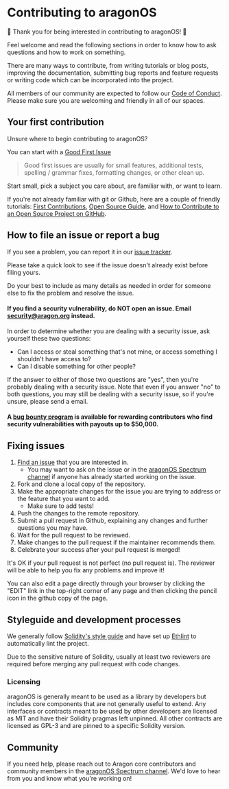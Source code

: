 # Contributing to aragonOS

:tada: Thank you for being interested in contributing to aragonOS! :tada:

Feel welcome and read the following sections in order to know how to ask questions and how to work on something.

There are many ways to contribute, from writing tutorials or blog posts, improving the documentation, submitting bug reports and feature requests or writing code which can be incorporated into the project.

All members of our community are expected to follow our [Code of Conduct](https://wiki.aragon.org/documentation/Code_of_Conduct/). Please make sure you are welcoming and friendly in all of our spaces.

## Your first contribution

Unsure where to begin contributing to aragonOS?

You can start with a [Good First Issue](https://github.com/aragon/aragonOS/issues?q=is%3Aissue+is%3Aopen+label%3A%22good+first+issue%22)

> Good first issues are usually for small features, additional tests, spelling / grammar fixes, formatting changes, or other clean up.

Start small, pick a subject you care about, are familiar with, or want to learn.

If you're not already familiar with git or Github, here are a couple of friendly tutorials: [First Contributions](https://github.com/firstcontributions/first-contributions), [Open Source Guide](https://opensource.guide/), and [How to Contribute to an Open Source Project on GitHub](https://egghead.io/series/how-to-contribute-to-an-open-source-project-on-github).

## How to file an issue or report a bug

If you see a problem, you can report it in our [issue tracker](https://github.com/aragon/aragonOS/issues).

Please take a quick look to see if the issue doesn't already exist before filing yours.

Do your best to include as many details as needed in order for someone else to fix the problem and resolve the issue.

#### If you find a security vulnerability, do NOT open an issue. Email security@aragon.org instead.

In order to determine whether you are dealing with a security issue, ask yourself these two questions:

- Can I access or steal something that's not mine, or access something I shouldn't have access to?
- Can I disable something for other people?

If the answer to either of those two questions are "yes", then you're probably dealing with a security issue. Note that even if you answer "no" to both questions, you may still be dealing with a security issue, so if you're unsure, please send a email.

#### A [bug bounty program](https://wiki.aragon.org/dev/bug_bounty/) is available for rewarding contributors who find security vulnerabilities with payouts up to $50,000.

## Fixing issues

1. [Find an issue](https://github.com/aragon/aragonOS/issues) that you are interested in.
    - You may want to ask on the issue or in the [aragonOS Spectrum channel](https://spectrum.chat/aragon/aragonos) if anyone has already started working on the issue.
1. Fork and clone a local copy of the repository.
1. Make the appropriate changes for the issue you are trying to address or the feature that you want to add.
	  - Make sure to add tests!
1. Push the changes to the remote repository.
1. Submit a pull request in Github, explaining any changes and further questions you may have.
1. Wait for the pull request to be reviewed.
1. Make changes to the pull request if the maintainer recommends them.
1. Celebrate your success after your pull request is merged!

It's OK if your pull request is not perfect (no pull request is).
The reviewer will be able to help you fix any problems and improve it!

You can also edit a page directly through your browser by clicking the "EDIT" link in the top-right corner of any page and then clicking the pencil icon in the github copy of the page.

## Styleguide and development processes

We generally follow [Solidity's style guide](https://solidity.readthedocs.io/en/v0.4.24/style-guide.html) and have set up [Ethlint](https://github.com/duaraghav8/Ethlint) to automatically lint the project.

Due to the sensitive nature of Solidity, usually at least two reviewers are required before merging any pull request with code changes.

### Licensing

aragonOS is generally meant to be used as a library by developers but includes core components that are not generally useful to extend. Any interfaces or contracts meant to be used by other developers are licensed as MIT and have their Solidity pragmas left unpinned. All other contracts are licensed as GPL-3 and are pinned to a specific Solidity version.

## Community

If you need help, please reach out to Aragon core contributors and community members in the [aragonOS Spectrum channel](https://spectrum.chat/aragon/aragonos).  We'd love to hear from you and know what you're working on!
